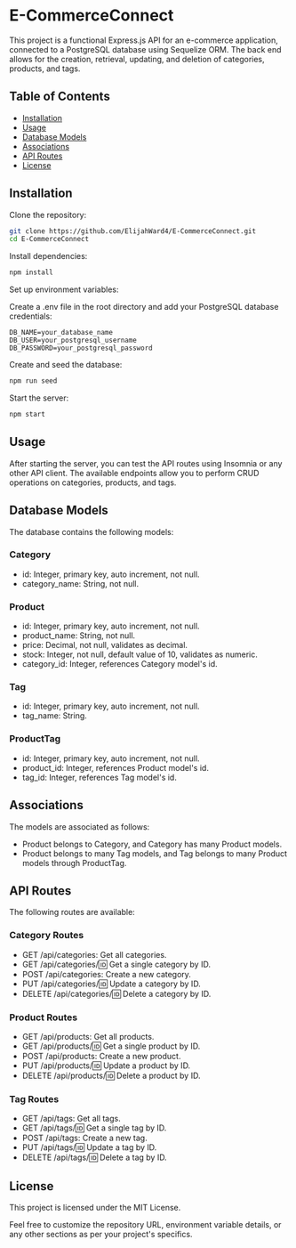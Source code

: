 # E-CommerceConnect

This project is a functional Express.js API for an e-commerce application, connected to a PostgreSQL database using Sequelize ORM. The back end allows for the creation, retrieval, updating, and deletion of categories, products, and tags.

## Table of Contents
- [Installation](#installation)
- [Usage](#usage)
- [Database Models](#database-models)
- [Associations](#associations)
- [API Routes](#api-routes)
- [License](#license)

## Installation
Clone the repository:

```bash
git clone https://github.com/ElijahWard4/E-CommerceConnect.git
cd E-CommerceConnect
```

Install dependencies:

```bash
npm install
```

Set up environment variables:

Create a .env file in the root directory and add your PostgreSQL database credentials:

```env
DB_NAME=your_database_name
DB_USER=your_postgresql_username
DB_PASSWORD=your_postgresql_password
```

Create and seed the database:

```bash
npm run seed
```

Start the server:

```bash
npm start
```

## Usage
After starting the server, you can test the API routes using Insomnia or any other API client. The available endpoints allow you to perform CRUD operations on categories, products, and tags.

## Database Models
The database contains the following models:

### Category
- id: Integer, primary key, auto increment, not null.
- category_name: String, not null.

### Product
- id: Integer, primary key, auto increment, not null.
- product_name: String, not null.
- price: Decimal, not null, validates as decimal.
- stock: Integer, not null, default value of 10, validates as numeric.
- category_id: Integer, references Category model's id.

### Tag
- id: Integer, primary key, auto increment, not null.
- tag_name: String.

### ProductTag
- id: Integer, primary key, auto increment, not null.
- product_id: Integer, references Product model's id.
- tag_id: Integer, references Tag model's id.

## Associations
The models are associated as follows:

- Product belongs to Category, and Category has many Product models.
- Product belongs to many Tag models, and Tag belongs to many Product models through ProductTag.

## API Routes
The following routes are available:

### Category Routes
- GET /api/categories: Get all categories.
- GET /api/categories/:id: Get a single category by ID.
- POST /api/categories: Create a new category.
- PUT /api/categories/:id: Update a category by ID.
- DELETE /api/categories/:id: Delete a category by ID.

### Product Routes
- GET /api/products: Get all products.
- GET /api/products/:id: Get a single product by ID.
- POST /api/products: Create a new product.
- PUT /api/products/:id: Update a product by ID.
- DELETE /api/products/:id: Delete a product by ID.

### Tag Routes
- GET /api/tags: Get all tags.
- GET /api/tags/:id: Get a single tag by ID.
- POST /api/tags: Create a new tag.
- PUT /api/tags/:id: Update a tag by ID.
- DELETE /api/tags/:id: Delete a tag by ID.

## License
This project is licensed under the MIT License.

Feel free to customize the repository URL, environment variable details, or any other sections as per your project's specifics.
